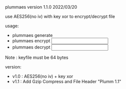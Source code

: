 plummaes version 1.1.0 2022/03/20

use AES256(no iv) with key xor to encrypt/decrypt file

usage:
- plummaes generate <keyfile>
- plummaes encrypt <input> <output> <keyfile>
- plummaes decrypt <input> <output> <keyfile>

Note : keyfile must be 64 bytes

version:
- v1.0 : AES256(no iv) + key xor 
- v1.1 : Add Gzip Compress and File Header "Plumm 1.1"
